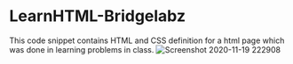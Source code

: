 # LearnHTML-Bridgelabz
This code snippet contains HTML and CSS definition for a html page which was done in learning problems in class. 
![Screenshot 2020-11-19 222908](https://user-images.githubusercontent.com/71806052/99698389-bdb37000-2ab6-11eb-8076-b12562853b6f.png)

